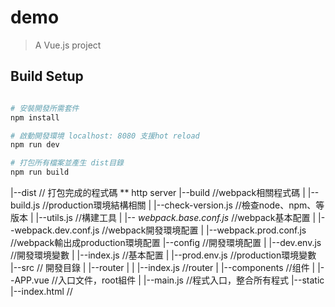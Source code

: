 # demo

> A Vue.js project

## Build Setup

``` bash

# 安裝開發所需套件
npm install

# 啟動開發環境 localhost: 8080 支援hot reload 
npm run dev

# 打包所有檔案並產生 dist目錄
npm run build

```

|--dist  // 打包完成的程式碼 ** http server
|--build  //webpack相關程式碼
|  |--build.js //production環境結構相關
|  |--check-version.js //檢查node、npm、等版本
|  |--utils.js  //構建工具
|  |-- *webpack.base.conf.js* //webpack基本配置
|  |--webpack.dev.conf.js //webpack開發環境配置
|  |--webpack.prod.conf.js  //webpack輸出成production環境配置
|--config  //開發環境配置
|  |--dev.env.js  //開發環境變數
|  |--index.js  //基本配置
|  |--prod.env.js  //production環境變數
|--src  // 開發目錄
|  |--router
|  |  |--index.js  //router
|  |--components  //组件
|  |--APP.vue  //入口文件，root組件
|  |--main.js  //程式入口，整合所有程式
|--static  
|--index.html  //


